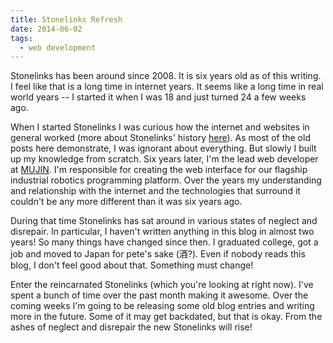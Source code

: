 ```yaml
---
title: Stonelinks Refresh
date: 2014-06-02
tags:
  - web development
---
```


Stonelinks has been around since 2008. It is six years old as of this writing. I feel like that is a long time in internet years. It seems like a long time in real world years -- I started it when I was 18 and just turned 24 a few weeks ago.

When I started Stonelinks I was curious how the internet and websites in general worked (more about Stonelinks' history [here](/projects/stonelinks/)). As most of the old posts here demonstrate, I was ignorant about everything. But slowly I built up my knowledge from scratch. Six years later, I'm the lead web developer at [MUJIN](http://mujin.co.jp/). I'm responsible for creating the web interface for our flagship industrial robotics programming platform. Over the years my understanding and relationship with the internet and the technologies that surround it couldn't be any more different than it was six years ago.

During that time Stonelinks has sat around in various states of neglect and disrepair. In particular, I haven't written anything in this blog in almost two years! So many things have changed since then. I graduated college, got a job and moved to Japan for pete's sake (酒?). Even if nobody reads this blog, I don't feel good about that. Something must change!

Enter the reincarnated Stonelinks (which you're looking at right now). I've spent a bunch of time over the past month making it awesome. Over the coming weeks I'm going to be releasing some old blog entries and writing more in the future. Some of it may get backdated, but that is okay. From the ashes of neglect and disrepair the new Stonelinks will rise!

